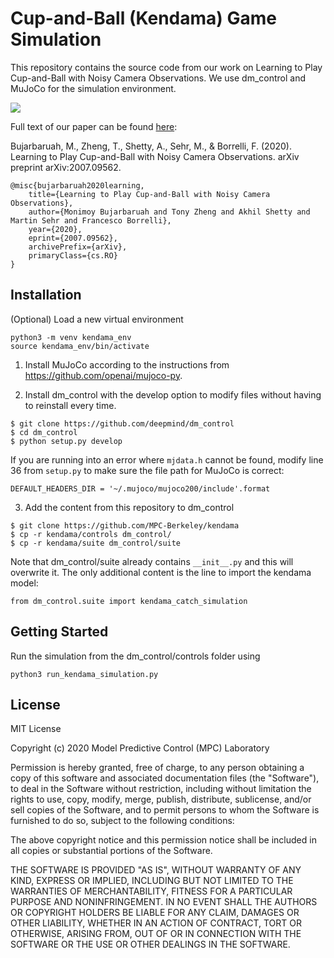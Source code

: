 # Cup-and-Ball (Kendama) Game Simulation

This repository contains the source code from our work on Learning to Play Cup-and-Ball with Noisy Camera Observations. We use dm_control and MuJoCo for the simulation environment. 

![](https://media2.giphy.com/media/WsvZkkNLGjUdpBAKux/giphy.gif)

Full text of our paper can be found [here](https://arxiv.org/abs/2007.09562):

Bujarbaruah, M., Zheng, T., Shetty, A., Sehr, M., & Borrelli, F. (2020). Learning to Play Cup-and-Ball with Noisy Camera Observations. arXiv preprint arXiv:2007.09562.

```
@misc{bujarbaruah2020learning,
    title={Learning to Play Cup-and-Ball with Noisy Camera Observations},
    author={Monimoy Bujarbaruah and Tony Zheng and Akhil Shetty and Martin Sehr and Francesco Borrelli},
    year={2020},
    eprint={2007.09562},
    archivePrefix={arXiv},
    primaryClass={cs.RO}
}
```
## Installation
(Optional) Load a new virtual environment
```
python3 -m venv kendama_env
source kendama_env/bin/activate
```

1) Install MuJoCo according to the instructions from https://github.com/openai/mujoco-py.

2) Install dm_control with the develop option to modify files without having to reinstall every time.
```
$ git clone https://github.com/deepmind/dm_control
$ cd dm_control
$ python setup.py develop
```

If you are running into an error where `mjdata.h` cannot be found, modify line 36 from `setup.py` to make sure the file path for MuJoCo is correct:
```
DEFAULT_HEADERS_DIR = '~/.mujoco/mujoco200/include'.format
```

3) Add the content from this repository to dm_control
```
$ git clone https://github.com/MPC-Berkeley/kendama
$ cp -r kendama/controls dm_control/
$ cp -r kendama/suite dm_control/suite
```
Note that dm_control/suite already contains `__init__.py` and this will overwrite it. The only additional content is the line to import the kendama model:
```
from dm_control.suite import kendama_catch_simulation
```

## Getting Started

Run the simulation from the dm_control/controls folder using
```
python3 run_kendama_simulation.py
```

## License
MIT License

Copyright (c) 2020 Model Predictive Control (MPC) Laboratory

Permission is hereby granted, free of charge, to any person obtaining a copy
of this software and associated documentation files (the "Software"), to deal
in the Software without restriction, including without limitation the rights
to use, copy, modify, merge, publish, distribute, sublicense, and/or sell
copies of the Software, and to permit persons to whom the Software is
furnished to do so, subject to the following conditions:

The above copyright notice and this permission notice shall be included in all
copies or substantial portions of the Software.

THE SOFTWARE IS PROVIDED "AS IS", WITHOUT WARRANTY OF ANY KIND, EXPRESS OR
IMPLIED, INCLUDING BUT NOT LIMITED TO THE WARRANTIES OF MERCHANTABILITY,
FITNESS FOR A PARTICULAR PURPOSE AND NONINFRINGEMENT. IN NO EVENT SHALL THE
AUTHORS OR COPYRIGHT HOLDERS BE LIABLE FOR ANY CLAIM, DAMAGES OR OTHER
LIABILITY, WHETHER IN AN ACTION OF CONTRACT, TORT OR OTHERWISE, ARISING FROM,
OUT OF OR IN CONNECTION WITH THE SOFTWARE OR THE USE OR OTHER DEALINGS IN THE
SOFTWARE.
